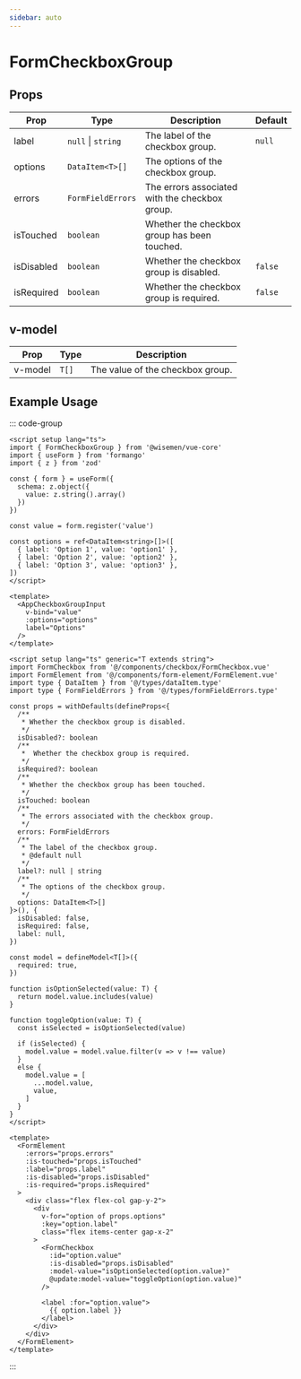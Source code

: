 ```yaml
---
sidebar: auto
---
```


# FormCheckboxGroup
<script setup>
import FormCheckboxGroupPlayground from './FormCheckboxGroupPlayground.vue'
</script>

<FormCheckboxGroupPlayground />

## Props

| Prop        | Type                 | Description                                    | Default |
| ----------- | -------------------- | ---------------------------------------------- | ------- |
| label       | `null` \| `string`   | The label of the checkbox group.               |  `null` |
| options     | `DataItem<T>[]`      | The options of the checkbox group.             |         |
| errors      | `FormFieldErrors`    | The errors associated with the checkbox group. |         |
| isTouched   | `boolean`            | Whether the checkbox group has been touched.   |         |
| isDisabled  | `boolean`            | Whether the checkbox group is disabled.        | `false` |
| isRequired  | `boolean`            | Whether the checkbox group is required.        | `false` |

## v-model

| Prop     | Type   | Description                      |
| -------- | ------ | -------------------------------- |
| v-model  | `T[]`  | The value of the checkbox group. |

## Example Usage

::: code-group
```vue [Usage]
<script setup lang="ts">
import { FormCheckboxGroup } from '@wisemen/vue-core'
import { useForm } from 'formango'
import { z } from 'zod'

const { form } = useForm({
  schema: z.object({
    value: z.string().array()
  })
})

const value = form.register('value')

const options = ref<DataItem<string>[]>([
  { label: 'Option 1', value: 'option1' },
  { label: 'Option 2', value: 'option2' },
  { label: 'Option 3', value: 'option3' },
])
</script>

<template>
  <AppCheckboxGroupInput
    v-bind="value"
    :options="options"
    label="Options"
  />
</template>
```

```vue [Source code]
<script setup lang="ts" generic="T extends string">
import FormCheckbox from '@/components/checkbox/FormCheckbox.vue'
import FormElement from '@/components/form-element/FormElement.vue'
import type { DataItem } from '@/types/dataItem.type'
import type { FormFieldErrors } from '@/types/formFieldErrors.type'

const props = withDefaults(defineProps<{
  /**
   * Whether the checkbox group is disabled.
   */
  isDisabled?: boolean
  /**
   *  Whether the checkbox group is required.
   */
  isRequired?: boolean
  /**
   * Whether the checkbox group has been touched.
   */
  isTouched: boolean
  /**
   * The errors associated with the checkbox group.
   */
  errors: FormFieldErrors
  /**
   * The label of the checkbox group.
   * @default null
   */
  label?: null | string
  /**
   * The options of the checkbox group.
   */
  options: DataItem<T>[]
}>(), {
  isDisabled: false,
  isRequired: false,
  label: null,
})

const model = defineModel<T[]>({
  required: true,
})

function isOptionSelected(value: T) {
  return model.value.includes(value)
}

function toggleOption(value: T) {
  const isSelected = isOptionSelected(value)

  if (isSelected) {
    model.value = model.value.filter(v => v !== value)
  }
  else {
    model.value = [
      ...model.value,
      value,
    ]
  }
}
</script>

<template>
  <FormElement
    :errors="props.errors"
    :is-touched="props.isTouched"
    :label="props.label"
    :is-disabled="props.isDisabled"
    :is-required="props.isRequired"
  >
    <div class="flex flex-col gap-y-2">
      <div
        v-for="option of props.options"
        :key="option.label"
        class="flex items-center gap-x-2"
      >
        <FormCheckbox
          :id="option.value"
          :is-disabled="props.isDisabled"
          :model-value="isOptionSelected(option.value)"
          @update:model-value="toggleOption(option.value)"
        />

        <label :for="option.value">
          {{ option.label }}
        </label>
      </div>
    </div>
  </FormElement>
</template>
```

:::